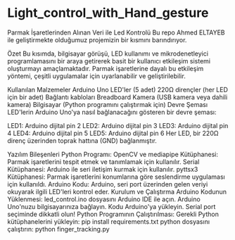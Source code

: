 # Light_control_with_Hand_gesture
Parmak İşaretlerinden Alınan Veri ile Led Kontrolü
Bu repo Ahmed ELTAYEB ile geliştirmekte olduğumuz projemizin bir kısmını barındırıyor.

Özet
Bu kısımda, bilgisayar görüşü, LED kullanımı ve mikrodenetleyici programlamasını bir araya getirerek basit bir kullanıcı etkileşim sistemi oluşturmayı amaçlamaktadır. Parmak işaretlerine dayalı bu etkileşim yöntemi, çeşitli uygulamalar için uyarlanabilir ve geliştirilebilir.

Kullanılan Malzemeler
Arduino Uno
LED'ler (5 adet)
220Ω dirençler (her LED için bir adet)
Bağlantı kabloları
Breadboard
Kamera (USB kamera veya dahili kamera)
Bilgisayar (Python programını çalıştırmak için)
Devre Şeması
LED'lerin Arduino Uno'ya nasıl bağlanacağını gösteren bir devre şeması:

LED1: Arduino dijital pin 2
LED2: Arduino dijital pin 3
LED3: Arduino dijital pin 4
LED4: Arduino dijital pin 5
LED5: Arduino dijital pin 6
Her LED, bir 220Ω direnç üzerinden toprak hattına (GND) bağlanmıştır.

Yazılım Bileşenleri
Python Programı:
OpenCV ve mediapipe Kütüphanesi: Parmak işaretlerini tespit etmek ve tanımlamak için kullanılır.
Serial Kütüphanesi: Arduino ile seri iletişim kurmak için kullanılır.
pyttsx3 Kütüphanesi: Parmak işaretlerini konumlarına göre seslendirme uygulaması için kullanıldı.
Arduino Kodu:
Arduino, seri port üzerinden gelen veriyi okuyarak ilgili LED'leri kontrol eder.
Kurulum ve Çalıştırma
Arduino Kodunun Yüklenmesi:
led_control.ino dosyasını Arduino IDE ile açın.
Arduino Uno'nuzu bilgisayarınıza bağlayın.
Kodu Arduino'ya yükleyin.
Serial port seçiminde dikkatli olun!
Python Programının Çalıştırılması:
Gerekli Python kütüphanelerini yükleyin:
pip install requirements.txt
python dosyasını çalıştırın:
python finger_tracking.py
